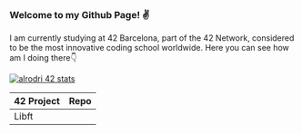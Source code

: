 ### Welcome to my Github Page! ✌️
<!--
**AlexadeZ17/AlexadeZ17** is a ✨ _special_ ✨ repository because its `README.md` (this file) appears on your GitHub profile.

Here are some ideas to get you started:

- 🔭 I’m currently working on ...
- 🌱 I’m currently learning ...
- 👯 I’m looking to collaborate on ...
- 🤔 I’m looking for help with ...
- 💬 Ask me about ...
- 📫 How to reach me: ...
- 😄 Pronouns: ...
- ⚡ Fun fact: ...
-->

I am currently studying at 42 Barcelona, part of the 42 Network, considered to be the most innovative coding school worldwide. Here you can see how am I doing there👇

[![alrodri 42 stats](https://badge.mediaplus.ma/darkblue/alrodri2?1337Badge=off&UM6P=off)](https://github.com/oakoudad/badge42)

| 42 Project | Repo |
|----------- | ---- |
| Libft      |      |
